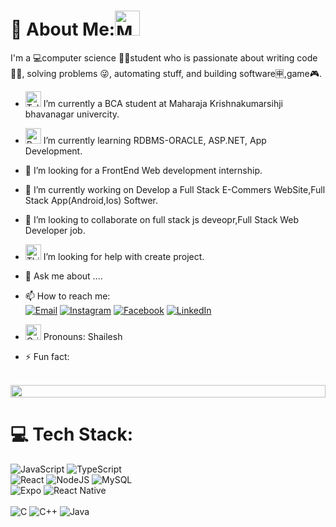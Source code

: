 # 💫 About Me:<img src="https://raw.githubusercontent.com/Tarikul-Islam-Anik/Animated-Fluent-Emojis/master/Emojis/People%20with%20professions/Man%20Technologist%20Light%20Skin%20Tone.png" alt="Man Technologist Light Skin Tone" width="40" height="40" />
I'm a 💻computer science 👨‍💻student who is passionate about writing code 👨‍💻, solving problems 😜, automating stuff, and building software🈸,game🎮.
- <img src="https://raw.githubusercontent.com/Tarikul-Islam-Anik/Animated-Fluent-Emojis/master/Emojis/Objects/Telescope.png" alt="Telescope" width="25" height="25" /> I’m currently a BCA student at Maharaja Krishnakumarsihji bhavanagar univercity.
- <img src="https://raw.githubusercontent.com/Tarikul-Islam-Anik/Animated-Fluent-Emojis/master/Emojis/Objects/Books.png" alt="Books" width="25" height="25" /> I’m currently learning  RDBMS-ORACLE, ASP.NET, App Development. 
- 👯 I’m looking for a FrontEnd Web development internship.
- 🔭 I’m currently working on Develop a Full Stack E-Commers WebSite,Full Stack App(Android,Ios) Softwer.
- 👯 I’m looking to collaborate on full stack js deveopr,Full Stack Web Developer job.
- <img src="https://raw.githubusercontent.com/Tarikul-Islam-Anik/Animated-Fluent-Emojis/master/Emojis/Smilies/Thinking%20Face.png" alt="Thinking Face" width="25" height="25" /> I’m looking for help with create project.
- 💬 Ask me about ....
- 📫 How to reach me:<br/>
[![Email](https://img.shields.io/badge/Gmail-D14836?style=for-the-badge&logo=gmail&logoColor=white)](mailto:shailesamakavana@gmail.com)
[![Instagram](https://img.shields.io/badge/Instagram-E4405F?style=for-the-badge&logo=instagram&logoColor=white)](https://www.instagram.com/shailesh.04m)
[![Facebook](https://img.shields.io/badge/Facebook-1877F2?style=for-the-badge&logo=facebook&logoColor=white)](https://www.facebook.com/shailesh.04m)
[![LinkedIn](https://img.shields.io/badge/LinkedIn-0A66C2?style=for-the-badge&logo=linkedin&logoColor=white)]([https://www.linkedin.com/shailesh-04m](https://www.linkedin.com/in/shailesh-04m/))

- <img src="https://raw.githubusercontent.com/Tarikul-Islam-Anik/Animated-Fluent-Emojis/master/Emojis/Smilies/Grinning%20Face%20with%20Smiling%20Eyes.png" alt="Grinning Face with Smiling Eyes" width="25" height="25" /> Pronouns: Shailesh
- ⚡ Fun fact: 
<br>
<img src="https://i.imgur.com/dBaSKWF.gif" height="20" width="100%">
<br>

# 💻 Tech Stack:

![JavaScript](https://img.shields.io/badge/javascript-%23323330.svg?style=for-the-badge&logo=javascript&logoColor=%23F7DF1E)
![TypeScript](https://img.shields.io/badge/typescript-%23007ACC.svg?style=for-the-badge&logo=typescript&logoColor=white) 
<br/>
![React](https://img.shields.io/badge/react-%2320232a.svg?style=for-the-badge&logo=react&logoColor=%2361DAFB) 
![NodeJS](https://img.shields.io/badge/node.js-6DA55F?style=for-the-badge&logo=node.js&logoColor=white) 
![MySQL](https://img.shields.io/badge/mysql-4479A1.svg?style=for-the-badge&logo=mysql&logoColor=white) 
<br/>
![Expo](https://img.shields.io/badge/expo-1C1E24?style=for-the-badge&logo=expo&logoColor=#D04A37) 
![React Native](https://img.shields.io/badge/react_native-%2320232a.svg?style=for-the-badge&logo=react&logoColor=%2361DAFB) 
<br><br/>
![C](https://img.shields.io/badge/c-00599C?style=for-the-badge&logo=c&logoColor=white)  ![C++](https://img.shields.io/badge/c++-00599C?style=for-the-badge&logo=c%2B%2B&logoColor=white)  ![Java](https://img.shields.io/badge/java-ED8B00?style=for-the-badge&logo=java&logoColor=white)
